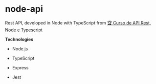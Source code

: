 # node-api

Rest API, developed in Node with TypeScript from [🏆 Curso de API Rest, Node e Typescript](https://youtube.com/playlist?list=PL29TaWXah3iaaXDFPgTHiFMBF6wQahurP)

**Technologies**
  * Node.js
  
  * TypeScript
  
  * Express

  * Jest
